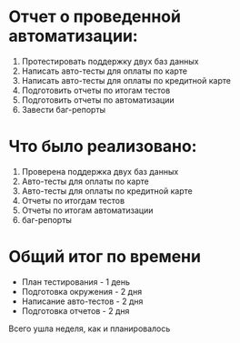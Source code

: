 # Отчет о проведенной автоматизации:

1. Протестировать поддержку двух баз данных
2. Написать авто-тесты для оплаты по карте
3. Написать авто-тесты для оплаты по кредитной карте
4. Подготовить отчеты по итогам тестов
5. Подготовить отчеты по автоматизации
6. Завести баг-репорты

# Что было реализовано:

1. Проверена поддержка двух баз данных
2. Авто-тесты для оплаты по карте
3. Авто-тесты для оплаты по кредитной карте
4. Отчеты по итогдам тестов
5. Отчеты по итогам автоматизации
6. баг-репорты

# Общий итог по времени

+ План тестирования - 1 день
+ Подготовка окружения - 2 дня
+ Написание авто-тестов - 2 дня
+ Подготовка отчетов - 2 дня

Всего ушла неделя, как и планировалось


